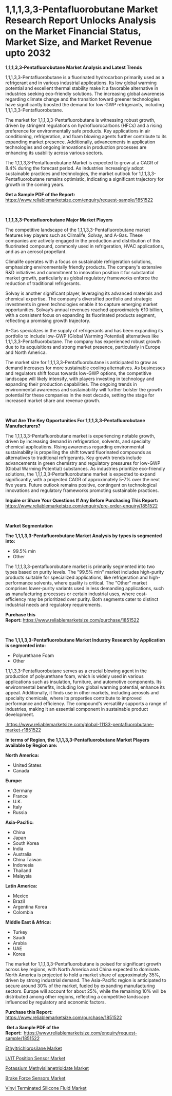 <p><h1>1,1,1,3,3-Pentafluorobutane Market Research Report Unlocks Analysis on the Market Financial Status, Market Size, and Market Revenue upto 2032</h1></p><p><strong>1,1,1,3,3-Pentafluorobutane Market Analysis and Latest Trends</strong></p>
<p><p>1,1,1,3,3-Pentafluorobutane is a fluorinated hydrocarbon primarily used as a refrigerant and in various industrial applications. Its low global warming potential and excellent thermal stability make it a favorable alternative in industries seeking eco-friendly solutions. The increasing global awareness regarding climate change and the transition toward greener technologies have significantly boosted the demand for low-GWP refrigerants, including 1,1,1,3,3-Pentafluorobutane.</p><p>The market for 1,1,1,3,3-Pentafluorobutane is witnessing robust growth, driven by stringent regulations on hydrofluorocarbons (HFCs) and a rising preference for environmentally safe products. Key applications in air conditioning, refrigeration, and foam blowing agents further contribute to its expanding market presence. Additionally, advancements in application technologies and ongoing innovations in production processes are enhancing its usability across various sectors.</p><p>The 1,1,1,3,3-Pentafluorobutane Market is expected to grow at a CAGR of 8.4% during the forecast period. As industries increasingly adopt sustainable practices and technologies, the market outlook for 1,1,1,3,3-Pentafluorobutane remains optimistic, indicating a significant trajectory for growth in the coming years.</p></p>
<p><strong>Get a Sample PDF of the Report:&nbsp;</strong> <a href="https://www.reliablemarketsize.com/enquiry/request-sample/1851522?utm_campaign=1991&utm_medium=2&utm_source=Github&utm_content=ia&utm_term=07012025&utm_id=11133-pentafluorobutane">https://www.reliablemarketsize.com/enquiry/request-sample/1851522</a></p>
<p>&nbsp;</p>
<p><strong>1,1,1,3,3-Pentafluorobutane Major Market Players</strong></p>
<p><p>The competitive landscape of the 1,1,1,3,3-Pentafluorobutane market features key players such as Climalife, Solvay, and A-Gas. These companies are actively engaged in the production and distribution of this fluorinated compound, commonly used in refrigeration, HVAC applications, and as an aerosol propellant.</p><p>Climalife operates with a focus on sustainable refrigeration solutions, emphasizing environmentally friendly products. The company's extensive R&D initiatives and commitment to innovation position it for substantial market growth, particularly as global regulatory frameworks enforce the reduction of traditional refrigerants.</p><p>Solvay is another significant player, leveraging its advanced materials and chemical expertise. The company's diversified portfolio and strategic investments in green technologies enable it to capture emerging market opportunities. Solvay’s annual revenues reached approximately €10 billion, with a consistent focus on expanding its fluorinated products segment, reflecting a promising growth trajectory.</p><p>A-Gas specializes in the supply of refrigerants and has been expanding its portfolio to include low-GWP (Global Warming Potential) alternatives like 1,1,1,3,3-Pentafluorobutane. The company has experienced robust growth due to its acquisitions and strong market presence, particularly in Europe and North America. </p><p>The market size for 1,1,1,3,3-Pentafluorobutane is anticipated to grow as demand increases for more sustainable cooling alternatives. As businesses and regulators shift focus towards low-GWP options, the competitive landscape will likely intensify, with players investing in technology and expanding their production capabilities. The ongoing trends in environmental awareness and sustainability will further bolster the growth potential for these companies in the next decade, setting the stage for increased market share and revenue growth.</p></p>
<p>&nbsp;</p>
<p><strong>What Are The Key Opportunities For 1,1,1,3,3-Pentafluorobutane Manufacturers?</strong></p>
<p><p>The 1,1,1,3,3-Pentafluorobutane market is experiencing notable growth, driven by increasing demand in refrigeration, solvents, and specialty chemical applications. Rising awareness regarding environmental sustainability is propelling the shift toward fluorinated compounds as alternatives to traditional refrigerants. Key growth trends include advancements in green chemistry and regulatory pressures for low-GWP (Global Warming Potential) substances. As industries prioritize eco-friendly solutions, the 1,1,1,3,3-Pentafluorobutane market is expected to expand significantly, with a projected CAGR of approximately 5-7% over the next five years. Future outlook remains positive, contingent on technological innovations and regulatory frameworks promoting sustainable practices.</p></p>
<p><strong>Inquire or Share Your Questions If Any Before Purchasing This Report:</strong> <a href="https://www.reliablemarketsize.com/enquiry/pre-order-enquiry/1851522?utm_campaign=1991&utm_medium=2&utm_source=Github&utm_content=ia&utm_term=07012025&utm_id=11133-pentafluorobutane">https://www.reliablemarketsize.com/enquiry/pre-order-enquiry/1851522</a></p>
<p>&nbsp;</p>
<p><strong>Market Segmentation</strong></p>
<p><strong>The 1,1,1,3,3-Pentafluorobutane Market Analysis by types is segmented into:</strong></p>
<p><ul><li>99.5% min</li><li>Other</li></ul></p>
<p><p>The 1,1,1,3,3-pentafluorobutane market is primarily segmented into two types based on purity levels. The "99.5% min" market includes high-purity products suitable for specialized applications, like refrigeration and high-performance solvents, where quality is critical. The "Other" market comprises lower-purity variants used in less demanding applications, such as manufacturing processes or certain industrial uses, where cost-efficiency may be prioritized over purity. Both segments cater to distinct industrial needs and regulatory requirements.</p></p>
<p><strong>Purchase this Report:&nbsp;</strong><a href="https://www.reliablemarketsize.com/purchase/1851522?utm_campaign=1991&utm_medium=2&utm_source=Github&utm_content=ia&utm_term=07012025&utm_id=11133-pentafluorobutane">https://www.reliablemarketsize.com/purchase/1851522</a></p>
<p>&nbsp;</p>
<p><strong>The 1,1,1,3,3-Pentafluorobutane Market Industry Research by Application is segmented into:</strong></p>
<p><ul><li>Polyurethane Foam</li><li>Other</li></ul></p>
<p><p>1,1,1,3,3-Pentafluorobutane serves as a crucial blowing agent in the production of polyurethane foam, which is widely used in various applications such as insulation, furniture, and automotive components. Its environmental benefits, including low global warming potential, enhance its appeal. Additionally, it finds use in other markets, including aerosols and specialty chemicals, where its properties contribute to improved performance and efficiency. The compound's versatility supports a range of industries, making it an essential component in sustainable product development.</p></p>
<p><a href="https://www.reliablemarketsize.com/global-11133-pentafluorobutane-market-r1851522?utm_campaign=1991&utm_medium=2&utm_source=Github&utm_content=ia&utm_term=07012025&utm_id=11133-pentafluorobutane">&nbsp;https://www.reliablemarketsize.com/global-11133-pentafluorobutane-market-r1851522</a></p>
<p><strong>In terms of Region, the 1,1,1,3,3-Pentafluorobutane Market Players available by Region are:</strong></p>
<p>
    <p> <strong> North America: </strong>
        <ul>
            <li>United States</li>
            <li>Canada</li>
        </ul>
        </p> 
    <p> <strong> Europe: </strong>
        <ul>
            <li>Germany</li>
            <li>France</li>
            <li>U.K.</li>
            <li>Italy</li>
            <li>Russia</li>
        </ul>
        </p> 
    <p> <strong> Asia-Pacific: </strong>
        <ul>
            <li>China</li>
            <li>Japan</li>
            <li>South Korea</li>
            <li>India</li>
            <li>Australia</li>
            <li>China Taiwan</li>
            <li>Indonesia</li>
            <li>Thailand</li>
            <li>Malaysia</li>
        </ul>
        </p> 
    <p> <strong> Latin America: </strong>
        <ul>
            <li>Mexico</li>
            <li>Brazil</li>
            <li>Argentina Korea</li>
            <li>Colombia</li>
        </ul>
        </p> 
    <p> <strong> Middle East & Africa: </strong>
        <ul>
            <li>Turkey</li>
            <li>Saudi</li>
            <li>Arabia</li>
            <li>UAE</li>
            <li>Korea</li>
        </ul>
    </p>
    </p>
<p><p>The market for 1,1,1,3,3-Pentafluorobutane is poised for significant growth across key regions, with North America and China expected to dominate. North America is projected to hold a market share of approximately 35%, driven by strong industrial demand. The Asia-Pacific region is anticipated to secure around 30% of the market, fueled by expanding manufacturing sectors. Europe will account for about 25%, while the remaining 10% will be distributed among other regions, reflecting a competitive landscape influenced by regulatory and economic factors.</p></p>
<p><strong>Purchase this Report: </strong><a href="https://www.reliablemarketsize.com/purchase/1851522?utm_campaign=1991&utm_medium=2&utm_source=Github&utm_content=ia&utm_term=07012025&utm_id=11133-pentafluorobutane">https://www.reliablemarketsize.com/purchase/1851522</a></p>
<p>&nbsp;<strong>Get a Sample PDF of the Report:&nbsp;&nbsp;</strong><a href="https://www.reliablemarketsize.com/enquiry/request-sample/1851522?utm_campaign=1991&utm_medium=2&utm_source=Github&utm_content=ia&utm_term=07012025&utm_id=11133-pentafluorobutane">https://www.reliablemarketsize.com/enquiry/request-sample/1851522</a></p>
<p><strong></strong></p>
<p><p><a href="https://www.linkedin.com/pulse/mapping-ethyltrichlorosilane-market-trends-challenges-breakthroughs-zgvxc?utm_campaign=1991&utm_medium=2&utm_source=Github&utm_content=ia&utm_term=07012025&utm_id=11133-pentafluorobutane">Ethyltrichlorosilane Market</a></p><p><a href="https://www.linkedin.com/pulse/surfing-lvit-position-sensor-wave-riding-market-currents-2032-ejfhf?utm_campaign=1991&utm_medium=2&utm_source=Github&utm_content=ia&utm_term=07012025&utm_id=11133-pentafluorobutane">LVIT Position Sensor Market</a></p><p><a href="https://www.linkedin.com/pulse/potassium-methylsilanetrioldate-market-key-players-growth-v93dc?utm_campaign=1991&utm_medium=2&utm_source=Github&utm_content=ia&utm_term=07012025&utm_id=11133-pentafluorobutane">Potassium Methylsilanetrioldate Market</a></p><p><a href="https://www.linkedin.com/pulse/brake-force-sensors-demand-sales-growth-forecasts-2025-2032-qqokc?utm_campaign=1991&utm_medium=2&utm_source=Github&utm_content=ia&utm_term=07012025&utm_id=11133-pentafluorobutane">Brake Force Sensors Market</a></p><p><a href="https://www.linkedin.com/pulse/projected-growth-vinyl-terminated-silicone-fluid-market-anticipating-xkyxc?utm_campaign=1991&utm_medium=2&utm_source=Github&utm_content=ia&utm_term=07012025&utm_id=11133-pentafluorobutane">Vinyl Terminated Silicone Fluid Market</a></p></p>